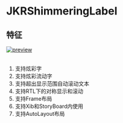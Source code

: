 # JKRShimmeringLabel

## 特征

[![preview](https://github.com/Joker-388/JKRShimmeringLabel/blob/main/IMB_cekgDe.GIF)](https://www.jianshu.com/p/d81725130936?v=1681198297299)&nbsp;
<br><br>

1. 支持炫彩字
2. 支持炫彩流动字
3. 支持超出显示范围自动滚动文本
4. 支持RTL下的对称显示和滚动
5. 支持Frame布局
6. 支持Xib和StoryBoard内使用
7. 支持AutoLayout布局